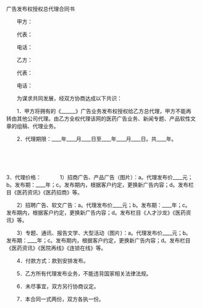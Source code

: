 



广告发布权授权总代理合同书



 

　　甲方：

　　代表：

　　电话：

　　乙方：

　　代表：

　　电话：　　

　　为谋求共同发展，经双方协商达成以下共识：

　　1．甲方将拥有的《______》广告业务发布权授权给乙方总代理，甲方不能再转由其他公司代理。由乙方全权代理该网的医药广告业务、新闻专题、产品软性文章的组稿、代理业务。

　　2．代理期限：____年____月____日至____年____月____日。共____年。

　　

　　

3．代理价格：
　　
　1）招商广告、产品广告（图片）：a。代理发布价____元；b。发布期：____年；c。发布期内，根据客户约定，更换新广告内容；d。发布栏目《医药资讯》《医药招商》等。

　　2）招聘广告、软文广告：a。代理发布价____元；b。发布期：____年；c。发布期内，根据客户约定，更换新广告内容；d。发布栏目《人才沙龙》《医药资讯》等。

　　3）专题、通讯、报告文学、大型活动（图片）：a。代理发布价____元；b。发布期：____年；c。发布期内，根据客户约定，更换新广告内容；d。发布栏目《医药资讯》《医院再线》《连锁在线》等。

　　4．付款方式：款到安排发布。

　　5．乙方所有代理发布业务，不能违背国家相关法律法规。

　　6．未尽事宜，双方另行协商议定。

　　7．本合同一式两份，双方各执一份。